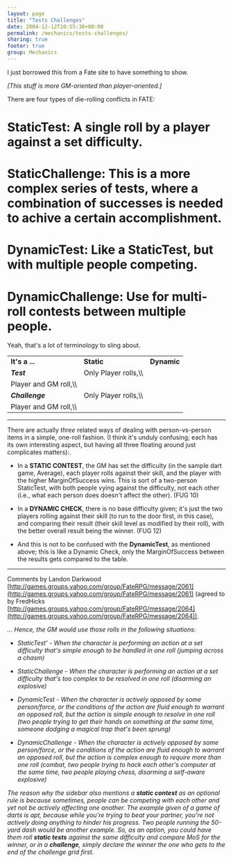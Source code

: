 ```yaml
---
layout: page
title: "Tests Challenges"
date: 2004-12-12T20:55:38+00:00
permalink: /mechanics/tests-challenges/
sharing: true
footer: true
group: Mechanics
---
```


I just borrowed this from a Fate site to have something to show.

*[This stuff is more GM-oriented than player-oriented.]*

There are four types of die-rolling conflicts in FATE:

# StaticTest: A single roll by a player against a set difficulty.
# StaticChallenge: This is a more complex series of tests, where a combination of successes is needed to achive a certain accomplishment.
# DynamicTest: Like a StaticTest, but with multiple people competing.
# DynamicChallenge: Use for multi-roll contests between multiple people.

Yeah, that's a lot of terminology to sling about.


<table class='table'><tr>
</tr>
<tr>
  <td><strong>It's a ...</strong></td>
  <td><strong>Static</strong></td>
  <td><strong>Dynamic</strong></td>
</tr>
<tr>
  <td><strong><em>Test</strong></em></td>
  <td>Only Player rolls,\\</td>
</tr>
<tr>
  <td>Player and GM roll,\\</td>
</tr>
<tr>
</tr>
<tr>
  <td><strong><em>Challenge</strong></em></td>
  <td>Only Player rolls,\\</td>
</tr>
<tr>
  <td>Player and GM roll,\\</td>
</tr>
<tr>
</tr>
</table>

----

There are actually *three* related ways of dealing with person-vs-person items in a simple, one-roll fashion.  (I think it's unduly confusing; each has its own interesting aspect, but having all three floating around just complicates matters):.

* In a **STATIC CONTEST**, the GM has set the difficulty (in the sample dart game, Average), each player rolls against their skill, and the player with the higher MarginOfSuccess wins. This is sort of a two-person StaticTest, with both people vying against the difficulty, not each other (i.e., what each person does doesn't affect the other). (FUG 10)

* In a **DYNAMIC CHECK**, there is no base difficulty given; it's just the two players rolling against their skill (to run to the door first, in this case), and comparing their result (their skill level as modified by their roll), with the better overall result being the winner. (FUG 12)

* And this is not to be confused with the **DynamicTest**, as mentioned above; this is like a Dynamic Check, only the MarginOfSuccess between the results gets compared to the table.

----

Comments by Landon Darkwood [http://games.groups.yahoo.com/group/FateRPG/message/2061](http://games.groups.yahoo.com/group/FateRPG/message/2061) (agreed to by FredHicks [http://games.groups.yahoo.com/group/FateRPG/message/2064](http://games.groups.yahoo.com/group/FateRPG/message/2064)).

*... Hence, the GM would use those rolls in the following situations:*

* *StaticTest' - When the character is performing an action at a set difficulty that's simple enough to be handled in one roll (jumping across a chasm)*

* *StaticChallenge - When the character is performing an action at a set difficulty that's too complex to be resolved in one roll (disarming an explosive)*

* *DynamicTest - When the character is actively opposed by some person/force, or the conditions of the action are fluid enough to warrant an opposed roll, but the action is simple enough to resolve in one roll (two people trying to get their hands on something at the same time, someone dodging a magical trap that's been sprung)*

* *DynamicChallenge - When the character is actively opposed by some person/force, or the conditions of the action are fluid enough to warrant an opposed roll, but the action is complex enough to require more than one roll (combat, two people trying to hack each other's computer at the same time, two people playing chess, disarming a self-aware explosive)*

*The reason why the sidebar also mentions a **static contest** as an optional rule is because sometimes, people can be competing with each other and yet not be actively affecting one another. The example given of a game of darts is apt, because while you're trying to beat your partner, you're not actively doing anything to hinder his progress. Two people running the 50-yard dash would be another example. So, as an option, you could have them roll **static tests** against the same difficulty and compare MoS for the winner, or in a **challenge**, simply declare the winner the one who gets to the end of the challenge grid first.*
